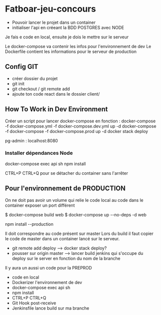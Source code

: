 # Fatboar-jeu-concours

- Pouvoir lancer le projet dans un container
- initialiser l'api en créeant la BDD POSTGRES avec NODE

Je fais e code en local, ensuite je dois le mettre sur le serveur

Le docker-compose va contenir les infos pour l'environnement de dev
Le Dockerfile contient les informations pour le serveur de production

## Config GIT

- créer dossier du projet
- git init
- git checkout / git remote add
- ajoute ton code react dans le dossier client/

## How To Work in Dev Environment

Créer un script pour lancer docker-compose en fonction :
  docker-compose -f docker-compose.yml -f docker-compose.dev.yml up -d
  docker-compose -f docker-compose -f docker-compose.prod up -d
  docker stack deploy

pg-admin : localhost:8080

### Installer dépendances Node

docker-compose exec api sh
npm install

CTRL+P CTRL+Q pour se détacher du container sans l'arrêter

## Pour l'environnement de PRODUCTION

On ne doit pas avoir un volume qui relie le code local au code dans le container
exposer un port différent

$ docker-compose build web
$ docker-compose up --no-deps -d web

npm install --production

Il doit correspondre au code présent sur master
Lors du build il faut copier le code de master dans un container lancé sur le serveur.

- git remote add deploy --> docker stack deploy?
- pousser sur origin master --> lancer build jenkins qui s'occupe du deploy sur le server en fonction du nom de la branche

Il y aura un aussi un code pour la PREPROD

- code en local
- Dockerizer l'environnement de dev
- docker-compose exec api sh
- npm install
- CTRL+P CTRL+Q
- Git Hook post-receive
- Jenkinsfile lance build sur ma branche
